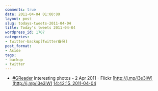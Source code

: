 ```yaml
---
comments: true
date: 2011-04-04 01:00:00
layout: post
slug: todays-tweets-2011-04-04
title: Today's tweets 2011-04-04
wordpress_id: 1707
categories:
- twitter-backup[Twitter备份]
post_format:
- Aside
tags:
- backup
- twitter
---
```





  * [#GReader](http://search.twitter.com/search?q=%23GReader) Interesting photos -  2 Apr 2011 - Flickr [http://j.mp/i3e3lW](http://j.mp/i3e3lW) [14:42:15, 2011-04-04](http://twitter.com/gfrog/statuses/54795902430355456)




